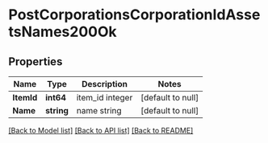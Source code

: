 # PostCorporationsCorporationIdAssetsNames200Ok

## Properties
Name | Type | Description | Notes
------------ | ------------- | ------------- | -------------
**ItemId** | **int64** | item_id integer | [default to null]
**Name** | **string** | name string | [default to null]

[[Back to Model list]](../README.md#documentation-for-models) [[Back to API list]](../README.md#documentation-for-api-endpoints) [[Back to README]](../README.md)

